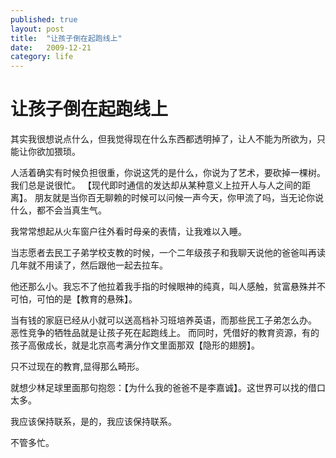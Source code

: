 ```yaml
---
published: true
layout: post
title:  "让孩子倒在起跑线上"
date:   2009-12-21
category: life
---
```


# 让孩子倒在起跑线上

其实我很想说点什么，但我觉得现在什么东西都透明掉了，让人不能为所欲为，只能让你欲加猥琐。

人活着确实有时候负担很重，你说这凭的是什么，你说为了艺术，要砍掉一棵树。我们总是说很忙。
【现代即时通信的发达却从某种意义上拉开人与人之间的距离】。
朋友就是当你百无聊赖的时候可以问候一声今天，你甲流了吗，当无论你说什么，都不会当真生气。

我常常想起从火车窗户往外看时母亲的表情，让我难以入睡。

当志愿者去民工子弟学校支教的时候，一个二年级孩子和我聊天说他的爸爸叫再读几年就不用读了，然后跟他一起去拉车。

他还那么小。我忘不了他拉着我手指的时候眼神的纯真，叫人感触，贫富悬殊并不可怕，可怕的是【教育的悬殊】。

当有钱的家庭已经从小就可以送高档补习班培养英语，而那些民工子弟怎么办。
恶性竞争的牺牲品就是让孩子死在起跑线上。
而同时，凭借好的教育资源，有的孩子高傲成长，就是北京高考满分作文里面那双【隐形的翅膀】。

只不过现在的教育,显得那么畸形。

就想少林足球里面那句抱怨：【为什么我的爸爸不是李嘉诚】。这世界可以找的借口太多。

我应该保持联系，是的，我应该保持联系。

不管多忙。
